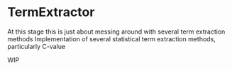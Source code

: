 # TermExtractor
At this stage this is just about messing around with several term extraction methods
Implementation of several statistical term extraction methods, particularly C-value

WIP
